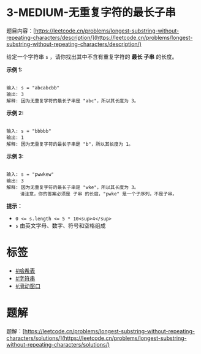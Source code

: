 # 3-MEDIUM-无重复字符的最长子串
题目内容：[https://leetcode.cn/problems/longest-substring-without-repeating-characters/description/](https://leetcode.cn/problems/longest-substring-without-repeating-characters/description/)

给定一个字符串 `s` ，请你找出其中不含有重复字符的 **最长 子串** 的长度。

**示例 1:**

```

输入: s = "abcabcbb"
输出: 3 
解释: 因为无重复字符的最长子串是 "abc"，所以其长度为 3。
```

**示例 2:**

```

输入: s = "bbbbb"
输出: 1
解释: 因为无重复字符的最长子串是 "b"，所以其长度为 1。
```

**示例 3:**

```

输入: s = "pwwkew"
输出: 3
解释: 因为无重复字符的最长子串是 "wke"，所以其长度为 3。
     请注意，你的答案必须是 子串 的长度，"pwke" 是一个子序列，不是子串。
```

**提示：**

* `0 <= s.length <= 5 * 10<sup>4</sup>`
* `s` 由英文字母、数字、符号和空格组成

# 标签
- [#哈希表](https://leetcode.cn/tag/hash-table)
- [#字符串](https://leetcode.cn/tag/string)
- [#滑动窗口](https://leetcode.cn/tag/sliding-window)

# 题解
题解：[https://leetcode.cn/problems/longest-substring-without-repeating-characters/solutions/](https://leetcode.cn/problems/longest-substring-without-repeating-characters/solutions/)
